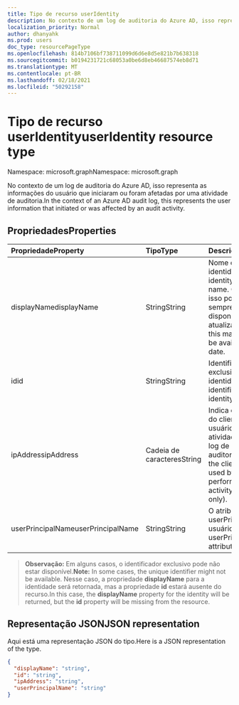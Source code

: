 ```yaml
---
title: Tipo de recurso userIdentity
description: No contexto de um log de auditoria do Azure AD, isso representa as informações do usuário que iniciaram ou foram afetadas por uma atividade de auditoria.
localization_priority: Normal
author: dhanyahk
ms.prod: users
doc_type: resourcePageType
ms.openlocfilehash: 814b7106bf738711099d6d6e8d5e821b7b638318
ms.sourcegitcommit: b0194231721c68053a0be6d8eb46687574eb8d71
ms.translationtype: MT
ms.contentlocale: pt-BR
ms.lasthandoff: 02/18/2021
ms.locfileid: "50292158"
---
```

# <a name="useridentity-resource-type"></a><span data-ttu-id="43f89-103">Tipo de recurso userIdentity</span><span class="sxs-lookup"><span data-stu-id="43f89-103">userIdentity resource type</span></span>

<span data-ttu-id="43f89-104">Namespace: microsoft.graph</span><span class="sxs-lookup"><span data-stu-id="43f89-104">Namespace: microsoft.graph</span></span>

<span data-ttu-id="43f89-105">No contexto de um log de auditoria do Azure AD, isso representa as informações do usuário que iniciaram ou foram afetadas por uma atividade de auditoria.</span><span class="sxs-lookup"><span data-stu-id="43f89-105">In the context of an Azure AD audit log, this represents the user information that initiated or was affected by an audit activity.</span></span>

## <a name="properties"></a><span data-ttu-id="43f89-106">Propriedades</span><span class="sxs-lookup"><span data-stu-id="43f89-106">Properties</span></span>

| <span data-ttu-id="43f89-107">Propriedade</span><span class="sxs-lookup"><span data-stu-id="43f89-107">Property</span></span>     | <span data-ttu-id="43f89-108">Tipo</span><span class="sxs-lookup"><span data-stu-id="43f89-108">Type</span></span>   |<span data-ttu-id="43f89-109">Descrição</span><span class="sxs-lookup"><span data-stu-id="43f89-109">Description</span></span>|
|:---------------|:--------|:----------|
| <span data-ttu-id="43f89-110">displayName</span><span class="sxs-lookup"><span data-stu-id="43f89-110">displayName</span></span> | <span data-ttu-id="43f89-111">String</span><span class="sxs-lookup"><span data-stu-id="43f89-111">String</span></span> | <span data-ttu-id="43f89-112">Nome de exibição da identidade.</span><span class="sxs-lookup"><span data-stu-id="43f89-112">The identity's display name.</span></span> <span data-ttu-id="43f89-113">Observe que isso pode nem sempre estar disponível ou atualizado.</span><span class="sxs-lookup"><span data-stu-id="43f89-113">Note that this may not always be available or up-to-date.</span></span>    |
| <span data-ttu-id="43f89-114">id</span><span class="sxs-lookup"><span data-stu-id="43f89-114">id</span></span>          | <span data-ttu-id="43f89-115">String</span><span class="sxs-lookup"><span data-stu-id="43f89-115">String</span></span> | <span data-ttu-id="43f89-116">Identificador exclusivo da identidade.</span><span class="sxs-lookup"><span data-stu-id="43f89-116">Unique identifier for the identity.</span></span>  |
| <span data-ttu-id="43f89-117">ipAddress</span><span class="sxs-lookup"><span data-stu-id="43f89-117">ipAddress</span></span>   | <span data-ttu-id="43f89-118">Cadeia de caracteres</span><span class="sxs-lookup"><span data-stu-id="43f89-118">String</span></span>| <span data-ttu-id="43f89-119">Indica o endereço IP do cliente usado pelo usuário executando a atividade (somente log de auditoria).</span><span class="sxs-lookup"><span data-stu-id="43f89-119">Indicates the client IP address used by user performing the activity (audit log only).</span></span>|
| <span data-ttu-id="43f89-120">userPrincipalName</span><span class="sxs-lookup"><span data-stu-id="43f89-120">userPrincipalName</span></span> | <span data-ttu-id="43f89-121">String</span><span class="sxs-lookup"><span data-stu-id="43f89-121">String</span></span>  | <span data-ttu-id="43f89-122">O atributo userPrincipalName do usuário.</span><span class="sxs-lookup"><span data-stu-id="43f89-122">The userPrincipalName attribute of the user.</span></span> |

><span data-ttu-id="43f89-123">**Observação:** Em alguns casos, o identificador exclusivo pode não estar disponível.</span><span class="sxs-lookup"><span data-stu-id="43f89-123">**Note:** In some cases, the unique identifier might not be available.</span></span> <span data-ttu-id="43f89-124">Nesse caso, a propriedade **displayName** para a identidade será retornada, mas a propriedade **id** estará ausente do recurso.</span><span class="sxs-lookup"><span data-stu-id="43f89-124">In this case, the **displayName** property for the identity will be returned, but the **id** property will be missing from the resource.</span></span>

## <a name="json-representation"></a><span data-ttu-id="43f89-125">Representação JSON</span><span class="sxs-lookup"><span data-stu-id="43f89-125">JSON representation</span></span>

<span data-ttu-id="43f89-126">Aqui está uma representação JSON do tipo.</span><span class="sxs-lookup"><span data-stu-id="43f89-126">Here is a JSON representation of the type.</span></span>

<!-- {
  "blockType": "resource",
  "optionalProperties": [
"displayName", "thumbnails"
  ],
  "@odata.type": "microsoft.graph.userIdentity"
}-->

```json
{
  "displayName": "string",
  "id": "string",
  "ipAddress": "string",
  "userPrincipalName": "string"
}

```

<!--
{
  "type": "#page.annotation",
  "description": "userIdentity type",
  "keywords": "",
  "section": "documentation",
  "tocPath": "",
  "suppressions": [
  ]
}
-->

